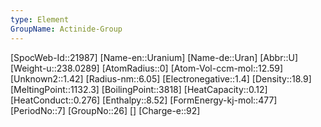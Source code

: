 ```yaml
---
type: Element
GroupName: Actinide-Group
---
```

[SpocWeb-Id::21987]
[Name-en::Uranium]
[Name-de::Uran]
[Abbr::U]
[Weight-u::238.0289]
[AtomRadius::0]
[Atom-Vol-ccm-mol::12.59]
[Unknown2::1.42]
[Radius-nm::6.05]
[Electronegative::1.4]
[Density::18.9]
[MeltingPoint::1132.3]
[BoilingPoint::3818]
[HeatCapacity::0.12]
[HeatConduct::0.276]
[Enthalpy::8.52]
[FormEnergy-kj-mol::477]
[PeriodNo::7]
[GroupNo::26]
[]
[Charge-e::92]

